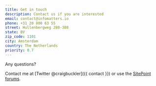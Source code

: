 ```yaml
---
title: Get in touch
description: Contact us if you are interested
email: contact@infomatters.io
phone: +31 20 800 63 55
street: Hullenbergweg 280-308
state: BV
zip_code: 1101
city: Amsterdam
country: The Netherlands
priority: 0.7
---
```


Any questions?

Contact me at [Twitter @craigbuckler]({{ contact }}) or use the [SitePoint forums](https://www.sitepoint.com/community/).
